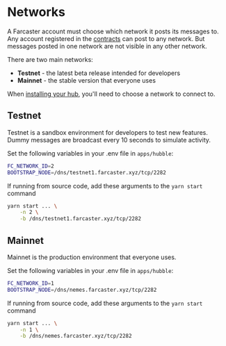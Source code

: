 # Networks

A Farcaster account must choose which network it posts its messages to. Any account registered in the [contracts](../learn/architecture/contracts.md) can post to any network. But messages posted in one network are not visible in any other network.

There are two main networks:

- **Testnet** - the latest beta release intended for developers
- **Mainnet** - the stable version that everyone uses

When [installing your hub](./install.md), you'll need to choose a network to connect to.

## Testnet

Testnet is a sandbox environment for developers to test new features. Dummy messages are broadcast every 10 seconds to simulate activity.

Set the following variables in your .env file in `apps/hubble`:

```sh
FC_NETWORK_ID=2
BOOTSTRAP_NODE=/dns/testnet1.farcaster.xyz/tcp/2282
```

If running from source code, add these arguments to the `yarn start` command

```sh
yarn start ... \
    -n 2 \
    -b /dns/testnet1.farcaster.xyz/tcp/2282
```

## Mainnet

Mainnet is the production environment that everyone uses.

Set the following variables in your .env file in `apps/hubble`:

```sh
FC_NETWORK_ID=1
BOOTSTRAP_NODE=/dns/nemes.farcaster.xyz/tcp/2282
```

If running from source code, add these arguments to the `yarn start` command

```sh
yarn start ... \
    -n 1 \
    -b /dns/nemes.farcaster.xyz/tcp/2282
```
